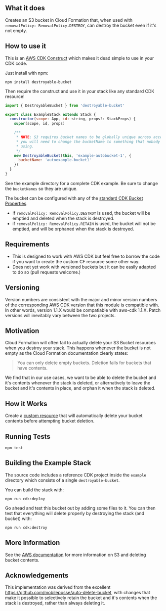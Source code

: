 ## What it does

Creates an S3 bucket in Cloud Formation that, when used with `removalPolicy: RemovalPolicy.DESTROY`, can destroy the bucket even if it's not empty.

## How to use it

This is an [AWS CDK Construct](https://docs.aws.amazon.com/CDK/latest/userguide/constructs.html) which makes it dead simple to use in your CDK code.

Just install with npm:

```
npm install destroyable-bucket
```

Then require the construct and use it in your stack like any standard CDK resource!

```js
import { DestroyableBucket } from 'destroyable-bucket'

export class ExampleStack extends Stack {
  constructor(scope: App, id: string, props?: StackProps) {
    super(scope, id, props)

    /**
     * NOTE: S3 requires bucket names to be globally unique across accounts so
     * you will need to change the bucketName to something that nobody else is
     * using.
     */
    new DestroyableBucket(this, 'example-autobucket-1', {
      bucketName: 'autoexample-bucket1'
    })
  }
}
```

See the example directory for a complete CDK example. Be sure to change the `bucketNames` so they are unique.

The bucket can be configured with any of the [standard CDK Bucket Properties](https://awslabs.github.io/aws-cdk/refs/_aws-cdk_aws-s3.html#bucketprops-interface).

- If `removalPolicy: RemovalPolicy.DESTROY` is used, the bucket will be emptied and deleted when the stack is destroyed.
- if `removalPolicy: RemovalPolicy.RETAIN` is used, the bucket will not be emptied, and will be orphaned when the stack is destroyed.

## Requirements

- This is designed to work with AWS CDK but feel free to borrow the code if you want to create the custom CF resource some other way.
- Does not yet work with versioned buckets but it can be easily adapted to do so (pull requests welcome.)

## Versioning

Version numbers are consistent with the major and minor version numbers of the corresponding AWS CDK version that this module is compatible with. In other words, version 1.1.X would be compatiable with aws-cdk 1.1.X. Patch versions will inevitably vary between the two projects.

## Motivation

Cloud Formation will often fail to actually delete your S3 Bucket resources when you destroy your stack. This happens whenever the bucket is not empty as the Cloud Formation documentation clearly states:

> You can only delete empty buckets. Deletion fails for buckets that have contents.

We find that in our use cases, we want to be able to delete the bucket and it's contents whenever the stack is deleted,
or alternatively to leave the bucket and it's contents in place, and orphan it when the stack is deleted.

## How it Works

Create a [custom resource](https://docs.aws.amazon.com/AWSCloudFormation/latest/UserGuide/template-custom-resources.html) that will automatically delete your bucket contents before attempting bucket deletion.

## Running Tests

```
npm test
```

## Building the Example Stack

The source code includes a reference CDK project inside the `example` directory which consists of a single `destroyable-bucket`.

You can build the stack with:

```
npm run cdk:deploy
```

Go ahead and test this bucket out by adding some files to it. You can then test that everything will delete properly by destroying the stack (and bucket) with:

```
npm run cdk:destroy
```

## More Information

See the [AWS documentation](https://docs.aws.amazon.com/AmazonS3/latest/dev/delete-or-empty-bucket.html) for more information on S3 and deleting bucket contents.

## Acknowledgements

This implementation was derived from the excellent https://github.com/mobileposse/auto-delete-bucket, with changes
that make it possible to selectively retain the bucket and it's contents when the stack is destroyed, rather than always deleting it.
